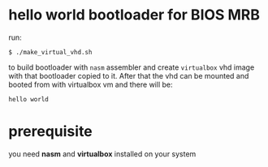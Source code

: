 # hello world bootloader for BIOS MRB

run: 
```
$ ./make_virtual_vhd.sh
```
to build bootloader with `nasm` assembler and create `virtualbox` vhd image with that bootloader copied to it.
After that the vhd can be mounted and booted from with virtualbox vm and there will be:
```
hello world
```
# prerequisite
you need __nasm__ and __virtualbox__ installed on your system

